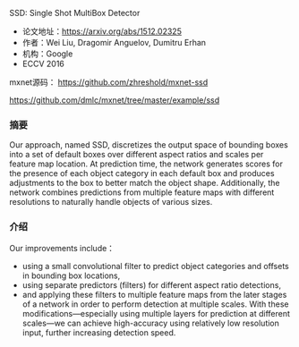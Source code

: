 SSD: Single Shot MultiBox Detector
- 论文地址：https://arxiv.org/abs/1512.02325
- 作者：Wei Liu, Dragomir Anguelov, Dumitru Erhan
- 机构：Google
- ECCV 2016

mxnet源码：
https://github.com/zhreshold/mxnet-ssd 

https://github.com/dmlc/mxnet/tree/master/example/ssd

### 摘要
Our approach, named SSD, discretizes the output space of bounding boxes into a set of default boxes over different aspect ratios and scales
per feature map location. At prediction time, the network generates scores for the presence of each object category in each default box and produces adjustments to
the box to better match the object shape. Additionally, the network combines predictions from multiple feature maps with different resolutions to naturally handle
objects of various sizes.


### 介绍
Our improvements include：
- using a small convolutional filter to predict object categories and offsets in bounding box locations, 
- using separate predictors (filters) for different aspect ratio detections, 
- and applying these filters to multiple feature maps from the later stages of a network in order to perform detection at multiple scales. 
With these modifications—especially using multiple layers for prediction at different scales—we can achieve high-accuracy using relatively low resolution input, further increasing detection speed.


